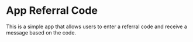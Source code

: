 # App Referral Code

This  is a simple app that allows users to enter a referral code and receive a message based on the code.

